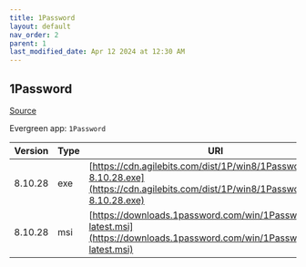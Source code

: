 ```yaml
---
title: 1Password
layout: default
nav_order: 2
parent: 1
last_modified_date: Apr 12 2024 at 12:30 AM
---
```


## 1Password

[Source](https://1password.com/)

Evergreen app: `1Password`

| Version | Type | URI                                                                                                                                    |
| ------- | ---- | -------------------------------------------------------------------------------------------------------------------------------------- |
| 8.10.28 | exe  | [https://cdn.agilebits.com/dist/1P/win8/1PasswordSetup-8.10.28.exe](https://cdn.agilebits.com/dist/1P/win8/1PasswordSetup-8.10.28.exe) |
| 8.10.28 | msi  | [https://downloads.1password.com/win/1PasswordSetup-latest.msi](https://downloads.1password.com/win/1PasswordSetup-latest.msi)         |
